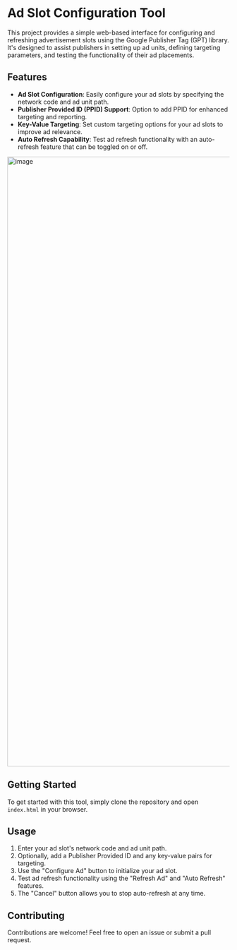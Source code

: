 # Ad Slot Configuration Tool

This project provides a simple web-based interface for configuring and refreshing advertisement slots using the Google Publisher Tag (GPT) library. It's designed to assist publishers in setting up ad units, defining targeting parameters, and testing the functionality of their ad placements.

## Features

- **Ad Slot Configuration**: Easily configure your ad slots by specifying the network code and ad unit path.
- **Publisher Provided ID (PPID) Support**: Option to add PPID for enhanced targeting and reporting.
- **Key-Value Targeting**: Set custom targeting options for your ad slots to improve ad relevance.
- **Auto Refresh Capability**: Test ad refresh functionality with an auto-refresh feature that can be toggled on or off.

<img width="1382" alt="image" src="https://github.com/ccouture13/gam-ad-slot-tester/assets/101572403/0a94e78b-3af9-4061-80ce-f180f90d2ba8">


## Getting Started

To get started with this tool, simply clone the repository and open `index.html` in your browser.

## Usage

1. Enter your ad slot's network code and ad unit path.
2. Optionally, add a Publisher Provided ID and any key-value pairs for targeting.
3. Use the "Configure Ad" button to initialize your ad slot.
4. Test ad refresh functionality using the "Refresh Ad" and "Auto Refresh" features.
5. The "Cancel" button allows you to stop auto-refresh at any time.

## Contributing

Contributions are welcome! Feel free to open an issue or submit a pull request.
